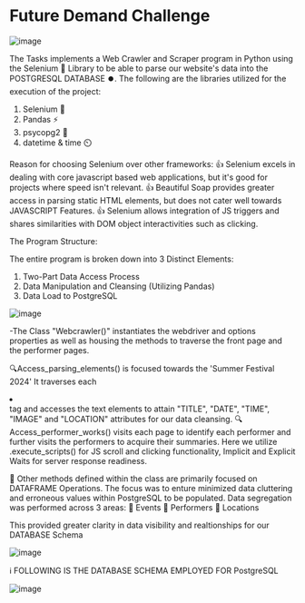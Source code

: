 # Future Demand Challenge

![image](https://github.com/SHA-15/Future-Demand-Challenge/assets/148129383/b71dd518-57db-48d5-9455-43817a0d8cb7)

The Tasks implements a Web Crawler and Scraper program in Python using the Selenium 🚀 Library to be able to parse our website's data into the POSTGRESQL DATABASE ⏺️. The following are the libraries utilized for the execution of the project:
1. Selenium 🔩
2. Pandas ⚡
3. psycopg2 📰
4. datetime & time ⏲️

Reason for choosing Selenium over other frameworks:
👍 Selenium excels in dealing with core javascript based web applications, but it's good for projects where speed isn't relevant.
👍 Beautiful Soap provides greater access in parsing static HTML elements, but does not cater well towards JAVASCRIPT Features.
👍 Selenium allows integration of JS triggers and shares similarities with DOM object interactivities such as clicking.

The Program Structure:

The entire program is broken down into 3 Distinct Elements:
1. Two-Part Data Access Process
2. Data Manipulation and Cleansing (Utilizing Pandas)
3. Data Load to PostgreSQL

![image](https://github.com/SHA-15/Future-Demand-Challenge/assets/148129383/bcaab539-f51c-49b6-9246-5683cf5abc6c)

-The Class "Webcrawler()" instantiates the webdriver and options properties as well as housing the methods to traverse the front page and the performer pages.

🔍Access_parsing_elements() is focused towards the 'Summer Festival 2024' It traverses each <li></li> tag and accesses the text elements to attain "TITLE", "DATE", "TIME", "IMAGE" and "LOCATION" attributes for our data cleansing.
🔍Access_performer_works() visits each page to identify each performer and further visits the performers to acquire their summaries. Here we utilize .execute_scripts() for JS scroll and clicking functionality, Implicit and Explicit Waits for server response readiness. 

🔣 Other methods defined within the class are primarily focused on DATAFRAME Operations. The focus was to enture minimized data cluttering and erroneous values within PostgreSQL to be populated. Data segregation was performed across 3 areas:
🥇 Events
🥈 Performers
🥉 Locations

This provided greater clarity in data visibility and realtionships for our DATABASE Schema

![image](https://github.com/SHA-15/Future-Demand-Challenge/assets/148129383/954f7d87-fd9a-4d85-a94a-d34c5eb60e54)

ℹ️ FOLLOWING IS THE DATABASE SCHEMA EMPLOYED FOR PostgreSQL

![image](https://github.com/SHA-15/Future-Demand-Challenge/assets/148129383/850331ba-3518-4a8f-b828-854cea20c0b0)




